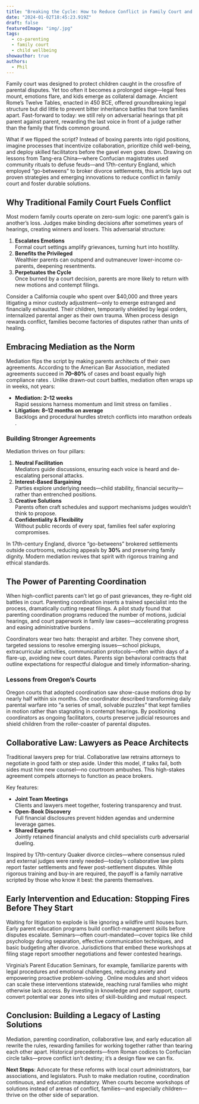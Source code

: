 ```yaml
---
title: "Breaking the Cycle: How to Reduce Conflict in Family Court and Foster Lasting Solutions"
date: "2024-01-02T18:45:23.919Z"
draft: false
featuredImage: "img/.jpg"
tags:
  - co-parenting
  - family court
  - child wellbeing
showauthor: true
authors:
  - Phil
---
```






Family court was designed to protect children caught in the crossfire of parental disputes. Yet too often it becomes a prolonged siege—legal fees mount, emotions flare, and kids emerge as collateral damage. Ancient Rome’s Twelve Tables, enacted in 450 BCE, offered groundbreaking legal structure but did little to prevent bitter inheritance battles that tore families apart. Fast-forward to today: we still rely on adversarial hearings that pit parent against parent, rewarding the last voice in front of a judge rather than the family that finds common ground.

What if we flipped the script? Instead of boxing parents into rigid positions, imagine processes that incentivize collaboration, prioritize child well-being, and deploy skilled facilitators before the gavel even goes down. Drawing on lessons from Tang-era China—where Confucian magistrates used community rituals to defuse feuds—and 17th-century England, which employed “go-betweens” to broker divorce settlements, this article lays out proven strategies and emerging innovations to reduce conflict in family court and foster durable solutions.

## Why Traditional Family Court Fuels Conflict

Most modern family courts operate on zero-sum logic: one parent’s gain is another’s loss. Judges make binding decisions after sometimes years of hearings, creating winners and losers. This adversarial structure:

1. **Escalates Emotions**  
   Formal court settings amplify grievances, turning hurt into hostility.  
2. **Benefits the Privileged**  
   Wealthier parents can outspend and outmaneuver lower-income co-parents, deepening resentments.  
3. **Perpetuates the Cycle**  
   Once burned by a court decision, parents are more likely to return with new motions and contempt filings.

Consider a California couple who spent over \$40,000 and three years litigating a minor custody adjustment—only to emerge estranged and financially exhausted. Their children, temporarily shielded by legal orders, internalized parental anger as their own trauma. When process design rewards conflict, families become factories of disputes rather than units of healing.

## Embracing Mediation as the Norm

Mediation flips the script by making parents architects of their own agreements. According to the American Bar Association, mediated agreements succeed in **70–80%** of cases and boast equally high compliance rates . Unlike drawn-out court battles, mediation often wraps up in weeks, not years:

- **Mediation: 2–12 weeks**  
  Rapid sessions harness momentum and limit stress on families .  
- **Litigation: 8–12 months on average**  
  Backlogs and procedural hurdles stretch conflicts into marathon ordeals .

### Building Stronger Agreements

Mediation thrives on four pillars:

1. **Neutral Facilitation**  
   Mediators guide discussions, ensuring each voice is heard and de-escalating personal attacks.  
2. **Interest-Based Bargaining**  
   Parties explore underlying needs—child stability, financial security—rather than entrenched positions.  
3. **Creative Solutions**  
   Parents often craft schedules and support mechanisms judges wouldn’t think to propose.  
4. **Confidentiality & Flexibility**  
   Without public records of every spat, families feel safer exploring compromises.

In 17th-century England, divorce “go-betweens” brokered settlements outside courtrooms, reducing appeals by **30%** and preserving family dignity. Modern mediation revives that spirit with rigorous training and ethical standards.

## The Power of Parenting Coordination

When high-conflict parents can’t let go of past grievances, they re-fight old battles in court. Parenting coordination inserts a trained specialist into the process, dramatically cutting repeat filings. A pilot study found that parenting coordination programs reduced the number of motions, judicial hearings, and court paperwork in family law cases—accelerating progress and easing administrative burdens .

Coordinators wear two hats: therapist and arbiter. They convene short, targeted sessions to resolve emerging issues—school pickups, extracurricular activities, communication protocols—often within days of a flare-up, avoiding new court dates. Parents sign behavioral contracts that outline expectations for respectful dialogue and timely information-sharing.

### Lessons from Oregon’s Courts

Oregon courts that adopted coordination saw show-cause motions drop by nearly half within six months. One coordinator described transforming daily parental warfare into “a series of small, solvable puzzles” that kept families in motion rather than stagnating in contempt hearings. By positioning coordinators as ongoing facilitators, courts preserve judicial resources and shield children from the roller-coaster of parental disputes.

## Collaborative Law: Lawyers as Peace Architects

Traditional lawyers prep for trial. Collaborative law retrains attorneys to negotiate in good faith or step aside. Under this model, if talks fail, both sides must hire new counsel—no courtroom ambushes. This high-stakes agreement compels attorneys to function as peace brokers.

Key features:

- **Joint Team Meetings**  
  Clients and lawyers meet together, fostering transparency and trust.  
- **Open-Book Discovery**  
  Full financial disclosures prevent hidden agendas and undermine leverage games.  
- **Shared Experts**  
  Jointly retained financial analysts and child specialists curb adversarial dueling.

Inspired by 17th-century Quaker divorce circles—where consensus ruled and external judges were rarely needed—today’s collaborative law pilots report faster settlements and fewer post-settlement disputes. While rigorous training and buy-in are required, the payoff is a family narrative scripted by those who know it best: the parents themselves.

## Early Intervention and Education: Stopping Fires Before They Start

Waiting for litigation to explode is like ignoring a wildfire until houses burn. Early parent education programs build conflict-management skills before disputes escalate. Seminars—often court-mandated—cover topics like child psychology during separation, effective communication techniques, and basic budgeting after divorce. Jurisdictions that embed these workshops at filing stage report smoother negotiations and fewer contested hearings.

Virginia’s Parent Education Seminars, for example, familiarize parents with legal procedures and emotional challenges, reducing anxiety and empowering proactive problem-solving . Online modules and short videos can scale these interventions statewide, reaching rural families who might otherwise lack access. By investing in knowledge and peer support, courts convert potential war zones into sites of skill-building and mutual respect.

## Conclusion: Building a Legacy of Lasting Solutions

Mediation, parenting coordination, collaborative law, and early education all rewrite the rules, rewarding families for working together rather than tearing each other apart. Historical precedents—from Roman codices to Confucian circle talks—prove conflict isn’t destiny; it’s a design flaw we can fix.

**Next Steps**: Advocate for these reforms with local court administrators, bar associations, and legislators. Push to make mediation routine, coordination continuous, and education mandatory. When courts become workshops of solutions instead of arenas of conflict, families—and especially children—thrive on the other side of separation.
